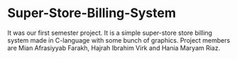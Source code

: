 # Super-Store-Billing-System
It was our first semester project. It is a simple super-store store billing system made in C-language with some bunch of graphics. Project members are Mian Afrasiyyab Farakh, Hajrah Ibrahim Virk and Hania Maryam Riaz. 
